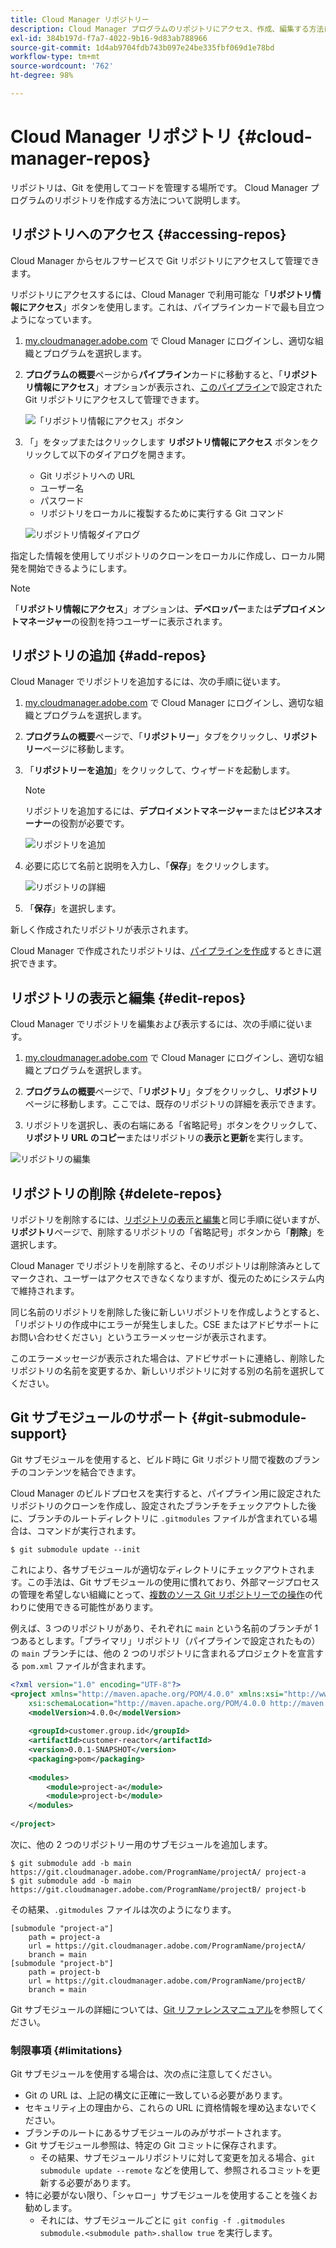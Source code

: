 ```yaml
---
title: Cloud Manager リポジトリー
description: Cloud Manager プログラムのリポジトリにアクセス、作成、編集する方法について説明します。
exl-id: 384b197d-f7a7-4022-9b16-9d83ab788966
source-git-commit: 1d4ab9704fdb743b097e24be335fbf069d1e78bd
workflow-type: tm+mt
source-wordcount: '762'
ht-degree: 98%

---
```



# Cloud Manager リポジトリ {#cloud-manager-repos}

リポジトリは、Git を使用してコードを管理する場所です。 Cloud Manager プログラムのリポジトリを作成する方法について説明します。

## リポジトリへのアクセス {#accessing-repos}

Cloud Manager からセルフサービスで Git リポジトリにアクセスして管理できます。

リポジトリにアクセスするには、Cloud Manager で利用可能な「**リポジトリ情報にアクセス**」ボタンを使用します。これは、パイプラインカードで最も目立つようになっています。

1. [my.cloudmanager.adobe.com](https://my.cloudmanager.adobe.com) で Cloud Manager にログインし、適切な組織とプログラムを選択します。

1. **プログラムの概要**&#x200B;ページから&#x200B;**パイプライン**&#x200B;カードに移動すると、「**リポジトリ情報にアクセス**」オプションが表示され、[このパイプライン](/help/using/production-pipelines.md)で設定された Git リポジトリにアクセスして管理できます。

   ![「リポジトリ情報にアクセス」ボタン](/help/assets/access-repo1.png)

1. 「」をタップまたはクリックします **リポジトリ情報にアクセス** ボタンをクリックして以下のダイアログを開きます。

   * Git リポジトリへの URL
   * ユーザー名
   * パスワード
   * リポジトリをローカルに複製するために実行する Git コマンド

   ![リポジトリ情報ダイアログ](/help/assets/access-repo-create.png)

指定した情報を使用してリポジトリのクローンをローカルに作成し、ローカル開発を開始できるようにします。

>[!NOTE]
>
>「**リポジトリ情報にアクセス**」オプションは、**デベロッパー**&#x200B;または&#x200B;**デプロイメントマネージャー**&#x200B;の役割を持つユーザーに表示されます。

## リポジトリの追加 {#add-repos}

Cloud Manager でリポジトリを追加するには、次の手順に従います。

1. [my.cloudmanager.adobe.com](https://my.cloudmanager.adobe.com) で Cloud Manager にログインし、適切な組織とプログラムを選択します。

1. **プログラムの概要**&#x200B;ページで、「**リポジトリー**」タブをクリックし、**リポジトリー**&#x200B;ページに移動します。

1. 「**リポジトリーを追加**」をクリックして、ウィザードを起動します。

   >[!NOTE]
   >
   >リポジトリを追加するには、**デプロイメントマネージャー**&#x200B;または&#x200B;**ビジネスオーナー**&#x200B;の役割が必要です。

   ![リポジトリを追加](/help/assets/create-repo2.png)

1. 必要に応じて名前と説明を入力し、「**保存**」をクリックします。

   ![リポジトリの詳細](/help/assets/repo-1.png)

1. 「**保存**」を選択します。

新しく作成されたリポジトリが表示されます。

Cloud Manager で作成されたリポジトリは、[パイプラインを作成](/help/overview/ci-cd-pipelines.md)するときに選択できます。

## リポジトリの表示と編集 {#edit-repos}

Cloud Manager でリポジトリを編集および表示するには、次の手順に従います。

1. [my.cloudmanager.adobe.com](https://my.cloudmanager.adobe.com) で Cloud Manager にログインし、適切な組織とプログラムを選択します。

1. **プログラムの概要**&#x200B;ページで、「**リポジトリ**」タブをクリックし、**リポジトリ**&#x200B;ページに移動します。ここでは、既存のリポジトリの詳細を表示できます。

1. リポジトリを選択し、表の右端にある「省略記号」ボタンをクリックして、**リポジトリ URL のコピー**&#x200B;またはリポジトリの&#x200B;**表示と更新**&#x200B;を実行します。

![リポジトリの編集](/help/assets/create-repo3.png)

## リポジトリの削除 {#delete-repos}

リポジトリを削除するには、[リポジトリの表示と編集](#edit-repos)と同じ手順に従いますが、**リポジトリ**&#x200B;ページで、削除するリポジトリの「省略記号」ボタンから「**削除**」を選択します。

Cloud Manager でリポジトリを削除すると、そのリポジトリは削除済みとしてマークされ、ユーザーはアクセスできなくなりますが、復元のためにシステム内で維持されます。

同じ名前のリポジトリを削除した後に新しいリポジトリを作成しようとすると、「リポジトリの作成中にエラーが発生しました。CSE またはアドビサポートにお問い合わせください」というエラーメッセージが表示されます。

このエラーメッセージが表示された場合は、アドビサポートに連絡し、削除したリポジトリの名前を変更するか、新しいリポジトリに対する別の名前を選択してください。

## Git サブモジュールのサポート {#git-submodule-support}

Git サブモジュールを使用すると、ビルド時に Git リポジトリ間で複数のブランチのコンテンツを結合できます。

Cloud Manager のビルドプロセスを実行すると、パイプライン用に設定されたリポジトリのクローンを作成し、設定されたブランチをチェックアウトした後に、ブランチのルートディレクトリに `.gitmodules` ファイルが含まれている場合は、コマンドが実行されます。

```
$ git submodule update --init
```

これにより、各サブモジュールが適切なディレクトリにチェックアウトされます。この手法は、Git サブモジュールの使用に慣れており、外部マージプロセスの管理を希望しない組織にとって、[複数のソース Git リポジトリーでの操作](/help/managing-code/multiple-git-repos.md)の代わりに使用できる可能性があります。

例えば、3 つのリポジトリがあり、それぞれに `main` という名前のブランチが 1 つあるとします。「プライマリ」リポジトリ（パイプラインで設定されたもの）の `main` ブランチには、他の 2 つのリポジトリに含まれるプロジェクトを宣言する `pom.xml` ファイルが含まれます。

```xml
<?xml version="1.0" encoding="UTF-8"?>
<project xmlns="http://maven.apache.org/POM/4.0.0" xmlns:xsi="http://www.w3.org/2001/XMLSchema-instance"
    xsi:schemaLocation="http://maven.apache.org/POM/4.0.0 http://maven.apache.org/maven-v4_0_0.xsd">
    <modelVersion>4.0.0</modelVersion>
   
    <groupId>customer.group.id</groupId>
    <artifactId>customer-reactor</artifactId>
    <version>0.0.1-SNAPSHOT</version>
    <packaging>pom</packaging>
   
    <modules>
        <module>project-a</module>
        <module>project-b</module>
    </modules>
   
</project>
```

次に、他の 2 つのリポジトリー用のサブモジュールを追加します。

```shell
$ git submodule add -b main https://git.cloudmanager.adobe.com/ProgramName/projectA/ project-a
$ git submodule add -b main https://git.cloudmanager.adobe.com/ProgramName/projectB/ project-b
```

その結果、`.gitmodules` ファイルは次のようになります。

```text
[submodule "project-a"]
    path = project-a
    url = https://git.cloudmanager.adobe.com/ProgramName/projectA/
    branch = main
[submodule "project-b"]
    path = project-b
    url = https://git.cloudmanager.adobe.com/ProgramName/projectB/
    branch = main
```

Git サブモジュールの詳細については、[Git リファレンスマニュアル](https://git-scm.com/book/ja/v2/Git-Tools-Submodules)を参照してください。

### 制限事項 {#limitations}

Git サブモジュールを使用する場合は、次の点に注意してください。

* Git の URL は、上記の構文に正確に一致している必要があります。
* セキュリティ上の理由から、これらの URL に資格情報を埋め込まないでください。
* ブランチのルートにあるサブモジュールのみがサポートされます。
* Git サブモジュール参照は、特定の Git コミットに保存されます。
   * その結果、サブモジュールリポジトリに対して変更を加える場合、`git submodule update --remote` などを使用して、参照されるコミットを更新する必要があります。
* 特に必要がない限り、「シャロー」サブモジュールを使用することを強くお勧めします。
   * それには、サブモジュールごとに `git config -f .gitmodules submodule.<submodule path>.shallow true` を実行します。

